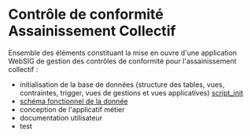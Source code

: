 # Contrôle de conformité Assainissement Collectif

Ensemble des éléments constituant la mise en ouvre d'une application WebSIG de gestion des contrôles de conformité pour l'assainissement collectif :
- initialisation de la base de données (structure des tables, vues, contraintes, trigger, vues de gestions et vues applicatives)  [script_init](script_init.sql) 
- [schéma fonctionnel de la donnée](test.md) 
- conception de l'applicatif métier
- documentation utilisateur
- test
